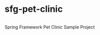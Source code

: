 # sfg-pet-clinic
[![<chakibbensari>](https://circleci.com/gh/chakibbensari/sfg-pet-clinic.svg?style=svg)](<LINK>)

Spring Framework Pet Clinic Sample Project
